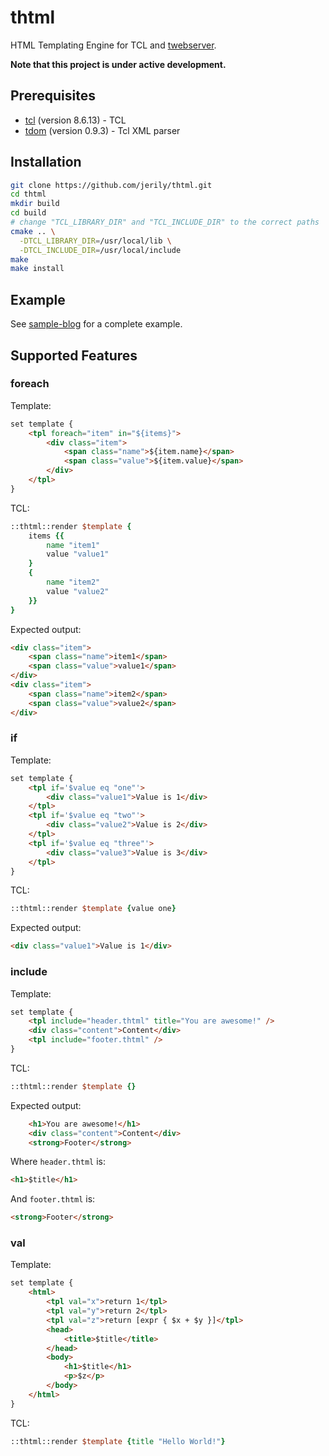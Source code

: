 # thtml

HTML Templating Engine for TCL and [twebserver](https://github.com/jerily/twebserver).

**Note that this project is under active development.** 

## Prerequisites

* [tcl](https://www.tcl.tk/) (version 8.6.13) - TCL
* [tdom](http://www.tdom.org/) (version 0.9.3) - Tcl XML parser

## Installation

```bash
git clone https://github.com/jerily/thtml.git
cd thtml
mkdir build
cd build
# change "TCL_LIBRARY_DIR" and "TCL_INCLUDE_DIR" to the correct paths
cmake .. \
  -DTCL_LIBRARY_DIR=/usr/local/lib \
  -DTCL_INCLUDE_DIR=/usr/local/include
make
make install
```

## Example

See [sample-blog](examples/sample-blog/) for a complete example.

## Supported Features

### foreach

Template:
```html
set template {
    <tpl foreach="item" in="${items}">
        <div class="item">
            <span class="name">${item.name}</span>
            <span class="value">${item.value}</span>
        </div>
    </tpl>
}
```

TCL:
```tcl
::thtml::render $template {
    items {{
        name "item1"
        value "value1"
    }
    {
        name "item2"
        value "value2"
    }}
}
```

Expected output:
```html
<div class="item">
    <span class="name">item1</span>
    <span class="value">value1</span>
</div>
<div class="item">
    <span class="name">item2</span>
    <span class="value">value2</span>
</div>
```

### if

Template:
```html
set template {
    <tpl if='$value eq "one"'>
        <div class="value1">Value is 1</div>
    </tpl>
    <tpl if='$value eq "two"'>
        <div class="value2">Value is 2</div>
    </tpl>
    <tpl if='$value eq "three"'>
        <div class="value3">Value is 3</div>
    </tpl>
}
```

TCL:
```tcl
::thtml::render $template {value one}
```

Expected output:
```html
<div class="value1">Value is 1</div>
```

### include

Template:
```html
set template {
    <tpl include="header.thtml" title="You are awesome!" />
    <div class="content">Content</div>
    <tpl include="footer.thtml" />
}
```

TCL:
```tcl
::thtml::render $template {}
```

Expected output:
```html
    <h1>You are awesome!</h1>
    <div class="content">Content</div>
    <strong>Footer</strong>
```

Where ```header.thtml``` is:
```html
<h1>$title</h1>
```

And ```footer.thtml``` is:
```html
<strong>Footer</strong>
```

### val

Template:
```html
set template {
    <html>
        <tpl val="x">return 1</tpl>
        <tpl val="y">return 2</tpl>
        <tpl val="z">return [expr { $x + $y }]</tpl>
        <head>
            <title>$title</title>
        </head>
        <body>
            <h1>$title</h1>
            <p>$z</p>
        </body>
    </html>
}
```

TCL:
```tcl
::thtml::render $template {title "Hello World!"}
```